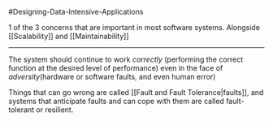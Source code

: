 #Designing-Data-Intensive-Applications

1 of the 3 concerns that are important in most software systems. Alongside [[Scalability]] and [[Maintainability]]

---

The system should continue to work _correctly_ (performing the correct function at the desired level of performance) even in the face of _adversity_(hardware or software faults, and even human error)

Things that can go wrong are called [[Fault and Fault Tolerance|faults]], and systems that anticipate faults and can cope with them are called fault-tolerant or resilient.
